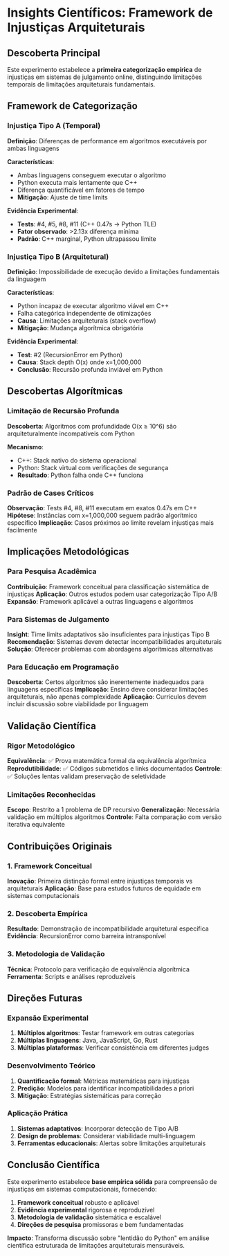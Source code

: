 # Insights Científicos: Framework de Injustiças Arquiteturais

## Descoberta Principal

Este experimento estabelece a **primeira categorização empírica** de injustiças em sistemas de julgamento online, distinguindo limitações temporais de limitações arquiteturais fundamentais.

## Framework de Categorização

### Injustiça Tipo A (Temporal)
**Definição**: Diferenças de performance em algoritmos executáveis por ambas linguagens

**Características**:
- Ambas linguagens conseguem executar o algoritmo
- Python executa mais lentamente que C++
- Diferença quantificável em fatores de tempo
- **Mitigação**: Ajuste de time limits

**Evidência Experimental**:
- **Tests**: #4, #5, #8, #11 (C++ 0.47s → Python TLE)
- **Fator observado**: >2.13x diferença mínima
- **Padrão**: C++ marginal, Python ultrapassou limite

### Injustiça Tipo B (Arquitetural)
**Definição**: Impossibilidade de execução devido a limitações fundamentais da linguagem

**Características**:
- Python incapaz de executar algoritmo viável em C++
- Falha categórica independente de otimizações
- **Causa**: Limitações arquiteturais (stack overflow)
- **Mitigação**: Mudança algorítmica obrigatória

**Evidência Experimental**:
- **Test**: #2 (RecursionError em Python)
- **Causa**: Stack depth O(x) onde x=1,000,000
- **Conclusão**: Recursão profunda inviável em Python

## Descobertas Algorítmicas

### Limitação de Recursão Profunda
**Descoberta**: Algoritmos com profundidade O(x ≥ 10^6) são arquiteturalmente incompatíveis com Python

**Mecanismo**:
- C++: Stack nativo do sistema operacional
- Python: Stack virtual com verificações de segurança
- **Resultado**: Python falha onde C++ funciona

### Padrão de Cases Críticos
**Observação**: Tests #4, #8, #11 executam em exatos 0.47s em C++
**Hipótese**: Instâncias com x=1,000,000 seguem padrão algorítmico específico
**Implicação**: Casos próximos ao limite revelam injustiças mais facilmente

## Implicações Metodológicas

### Para Pesquisa Acadêmica
**Contribuição**: Framework conceitual para classificação sistemática de injustiças
**Aplicação**: Outros estudos podem usar categorização Tipo A/B
**Expansão**: Framework aplicável a outras linguagens e algoritmos

### Para Sistemas de Julgamento
**Insight**: Time limits adaptativos são insuficientes para injustiças Tipo B
**Recomendação**: Sistemas devem detectar incompatibilidades arquiteturais
**Solução**: Oferecer problemas com abordagens algorítmicas alternativas

### Para Educação em Programação
**Descoberta**: Certos algoritmos são inerentemente inadequados para linguagens específicas
**Implicação**: Ensino deve considerar limitações arquiteturais, não apenas complexidade
**Aplicação**: Currículos devem incluir discussão sobre viabilidade por linguagem

## Validação Científica

### Rigor Metodológico
**Equivalência**: ✅ Prova matemática formal da equivalência algorítmica
**Reprodutibilidade**: ✅ Códigos submetidos e links documentados
**Controle**: ✅ Soluções lentas validam preservação de seletividade

### Limitações Reconhecidas
**Escopo**: Restrito a 1 problema de DP recursivo
**Generalização**: Necessária validação em múltiplos algoritmos
**Controle**: Falta comparação com versão iterativa equivalente

## Contribuições Originais

### 1. Framework Conceitual
**Inovação**: Primeira distinção formal entre injustiças temporais vs arquiteturais
**Aplicação**: Base para estudos futuros de equidade em sistemas computacionais

### 2. Descoberta Empírica
**Resultado**: Demonstração de incompatibilidade arquitetural específica
**Evidência**: RecursionError como barreira intransponível

### 3. Metodologia de Validação
**Técnica**: Protocolo para verificação de equivalência algorítmica
**Ferramenta**: Scripts e análises reproduzíveis

## Direções Futuras

### Expansão Experimental
1. **Múltiplos algoritmos**: Testar framework em outras categorias
2. **Múltiplas linguagens**: Java, JavaScript, Go, Rust
3. **Múltiplas plataformas**: Verificar consistência em diferentes judges

### Desenvolvimento Teórico
1. **Quantificação formal**: Métricas matemáticas para injustiças
2. **Predição**: Modelos para identificar incompatibilidades a priori
3. **Mitigação**: Estratégias sistemáticas para correção

### Aplicação Prática
1. **Sistemas adaptativos**: Incorporar detecção de Tipo A/B
2. **Design de problemas**: Considerar viabilidade multi-linguagem
3. **Ferramentas educacionais**: Alertas sobre limitações arquiteturais

## Conclusão Científica

Este experimento estabelece **base empírica sólida** para compreensão de injustiças em sistemas computacionais, fornecendo:

1. **Framework conceitual** robusto e aplicável
2. **Evidência experimental** rigorosa e reproduzível  
3. **Metodologia de validação** sistemática e escalável
4. **Direções de pesquisa** promissoras e bem fundamentadas

**Impacto**: Transforma discussão sobre "lentidão do Python" em análise científica estruturada de limitações arquiteturais mensuráveis.
